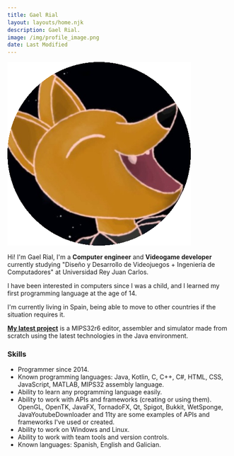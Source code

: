 ```yaml
---
title: Gael Rial
layout: layouts/home.njk
description: Gael Rial.
image: /img/profile_image.png
date: Last Modified
---
```


<div class="profile-image">
  <img src="/img/profile_image.png" alt="Profile">
</div>

Hi! I'm Gael Rial, I'm a **Computer engineer** and **Videogame developer** currently studying "Diseño y Desarrollo de Videojuegos + Ingeniería de Computadores" at Universidad Rey Juan Carlos.

I have been interested in computers since I was a child, and I learned my first programming language at the age of 14.

I'm currently living in Spain, being able to move to other countries if the situation requires it.

**[My latest project](/projects/JAMS/)** is a MIPS32r6 editor, assembler and simulator made from scratch using the latest technologies in the Java environment.

### Skills

- Programmer since 2014.
- Known programming languages: Java, Kotlin, C, C++, C#, HTML, CSS, JavaScript, MATLAB, MIPS32 assembly language.
- Ability to learn any programming language easily.
- Ability to work with APIs and frameworks (creating or using them). OpenGL, OpenTK, JavaFX, TornadoFX, Qt, Spigot, Bukkit, WetSponge, JavaYoutubeDownloader and 11ty are some examples of APIs and frameworks I've used or created.
- Ability to work on Windows and Linux.
- Ability to work with team tools and version controls.
- Known languages: Spanish, English and Galician.
